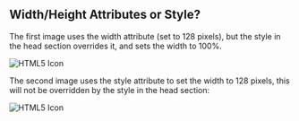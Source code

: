 ## Width/Height Attributes or Style?

The first image uses the width attribute (set to 128 pixels), but the style in
the head section overrides it, and sets the width to 100%.

![HTML5 Icon](1216733.png)

The second image uses the style attribute to set the width to 128 pixels, this
will not be overridden by the style in the head section:

![HTML5 Icon](1216733.png)
